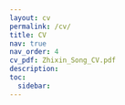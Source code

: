 ```yaml
---
layout: cv
permalink: /cv/
title: CV
nav: true
nav_order: 4
cv_pdf: Zhixin_Song_CV.pdf
description: 
toc:
  sidebar: 
---
```

